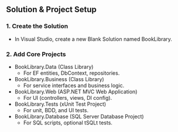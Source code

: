 ## Solution & Project Setup

### 1. Create the Solution
- In Visual Studio, create a new Blank Solution named BookLibrary.

### 2. Add Core Projects

- BookLibrary.Data (Class Library)
  - For EF entities, DbContext, repositories.
- BookLibrary.Business (Class Library)
  - For service interfaces and business logic.
- BookLibrary.Web (ASP.NET MVC Web Application)
  - For UI (controllers, views, DI config).
- BookLibrary.Tests (xUnit Test Project)
  - For unit, BDD, and UI tests.
- BookLibrary.Database (SQL Server Database Project)
  - For SQL scripts, optional tSQLt tests.
